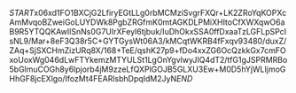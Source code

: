 $START$x06xd1FO1BXCjG2LfiryEGtLLg0rbMCMziSvgrFXQr+LK2ZRoYqKOPXcAmMvqoBZweiGoLUYDWk8PgbZRGfmK0mtAGKDLPMiXHItoCfXWXqwO6aB9R5YTQQKAwIlSnNs0G7UIrXFeyl6tjbuk/IuDhOkxSSA0ffDxaaTzLGFLpSPcIsNL9/Mar+8eF3Q38r5C+GYTGysWt06A3/kMCqtWKRB4fFxqv93480/duxZ/ZAq+SjSXCHmZizURq8X/168+TeE/qshK27p9+fDo4xxZG6OcQzkkGx7cmFOxoUoxWg046dLwFTYkemzMTYULSt1LgOnYgvlwyJIQ4dT2/tfG1gJSPRMRBo5bGlmuCOGh8y6lpjorb4jM9zzeLfQXPlGOJB5GLXU3Ew+M0D5hYjWLIjmoGHhGF8jcEXlgo/IfozMt4FEARlsbhDpqIdM2JyN$END$